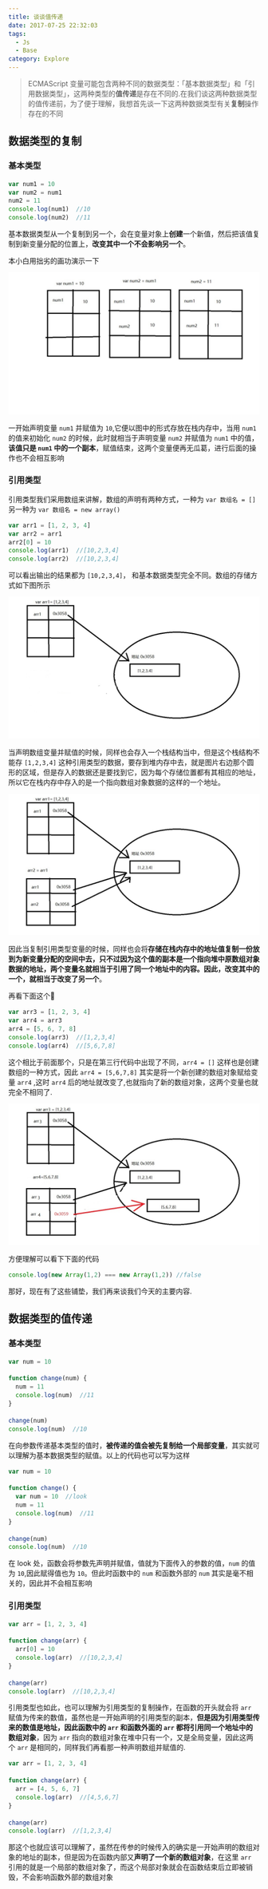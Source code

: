 ```yaml
---
title: 谈谈值传递
date: 2017-07-25 22:32:03
tags:
  - Js
  - Base
category: Explore
---
```


> ECMAScript 变量可能包含两种不同的数据类型：「基本数据类型」和「引用数据类型」，这两种类型的**值传递**是存在不同的.在我们谈这两种数据类型的值传递前，为了便于理解，我想首先谈一下这两种数据类型有关**复制**操作存在的不同

<!--more -->

## 数据类型的复制

### 基本类型

```javascript
var num1 = 10 
var num2 = num1 
num2 = 11 
console.log(num1)  //10
console.log(num2)  //11
```

基本数据类型从一个复制到另一个，会在变量对象上**创建**一个新值，然后把该值复制到新变量分配的位置上，**改变其中一个不会影响另一个**。

本小白用拙劣的画功演示一下

![pic1](谈谈值传递/pic1.jpg)

一开始声明变量 `num1` 并赋值为 `10`,它便以图中的形式存放在栈内存中，当用 `num1` 的值来初始化 `num2` 的时候，此时就相当于声明变量 `num2` 并赋值为 `num1` 中的值，**该值只是 `num1` 中的一个副本**，赋值结束，这两个变量便再无瓜葛，进行后面的操作也不会相互影响

### 引用类型

引用类型我们采用数组来讲解，数组的声明有两种方式，一种为 `var 数组名 = []` 另一种为 `var 数组名 = new array()`

```javascript
var arr1 = [1, 2, 3, 4] 
var arr2 = arr1 
arr2[0] = 10 
console.log(arr1)  //[10,2,3,4]
console.log(arr2)  //[10,2,3,4]
```

可以看出输出的结果都为 `[10,2,3,4]`， 和基本数据类型完全不同。数组的存储方式如下图所示

![pic2](谈谈值传递/pic2.jpg)

当声明数组变量并赋值的时候，同样也会存入一个栈结构当中，但是这个栈结构不能存 `[1,2,3,4]` 这种引用类型的数据，要存到堆内存中去，就是图片右边那个圆形的区域，但是存入的数据还是要找到它，因为每个存储位置都有其相应的地址，所以它在栈内存中存入的是一个指向数组对象数据的这样的一个地址。

![pic3](谈谈值传递/pic3.jpg)

因此当复制引用类型变量的时候，同样也会将**存储在栈内存中的地址值复制一份放到为新变量分配的空间中去，只不过因为这个值的副本是一个指向堆中原数组对象数据的地址，两个变量名就相当于引用了同一个地址中的内容。因此，改变其中的一个，就相当于改变了另一个**。

再看下面这个:chestnut:

```javascript
var arr3 = [1, 2, 3, 4] 
var arr4 = arr3 
arr4 = [5, 6, 7, 8] 
console.log(arr3)  //[1,2,3,4]
console.log(arr4)  //[5,6,7,8]
```

这个相比于前面那个，只是在第三行代码中出现了不同，`arr4 = []` 这样也是创建数组的一种方式，因此 `arr4 = [5,6,7,8]` 其实是将一个新创建的数组对象赋给变量 `arr4` ,这时 `arr4` 后的地址就改变了,也就指向了新的数组对象，这两个变量也就完全不相同了.

![pic4](谈谈值传递/pic4.jpg)

方便理解可以看下下面的代码

```js
console.log(new Array(1,2) === new Array(1,2)) //false
```

那好，现在有了这些铺垫，我们再来谈我们今天的主要内容.

## 数据类型的值传递

### 基本类型

```javascript
var num = 10 

function change(num) {
  num = 11 
  console.log(num)  //11
}

change(num) 
console.log(num)  //10
```

在向参数传递基本类型的值时，**被传递的值会被先复制给一个局部变量**，其实就可以理解为基本数据类型的赋值。以上的代码也可以写为这样

```javascript
var num = 10 

function change() {
  var num = 10  //look
  num = 11 
  console.log(num)  //11
}

change(num) 
console.log(num)  //10
```

在 look 处，函数会将参数先声明并赋值，值就为下面传入的参数的值，`num` 的值为 `10`,因此赋得值也为 `10`。但此时函数中的 `num` 和函数外部的 `num` 其实是毫不相关的，因此并不会相互影响

### 引用类型

```javascript
var arr = [1, 2, 3, 4] 

function change(arr) {
  arr[0] = 10 
  console.log(arr)  //[10,2,3,4]
}

change(arr) 
console.log(arr)  //[10,2,3,4]
```

引用类型也如此，也可以理解为引用类型的复制操作，在函数的开头就会将 `arr` 赋值为传来的数值，虽然也是一开始声明的引用类型的副本，**但是因为引用类型传来的数值是地址，因此函数中的 `arr` 和函数外面的 `arr` 都将引用同一个地址中的数组对象**，因为 `arr` 指向的数组对象在堆中只有一个，又是全局变量，因此这两个 `arr` 是相同的，同样我们再看那一种声明数组并赋值的.

```javascript
var arr = [1, 2, 3, 4] 

function change(arr) {
  arr = [4, 5, 6, 7] 
  console.log(arr)  //[4,5,6,7]
}

change(arr) 
console.log(arr)  //[1,2,3,4]
```

那这个也就应该可以理解了，虽然在传参的时候传入的确实是一开始声明的数组对象的地址的副本，但是因为在函数内部又**声明了一个新的数组对象**，在这里 `arr` 引用的就是一个局部的数组对象了，而这个局部对象就会在函数结束后立即被销毁，不会影响函数外部的数组对象

